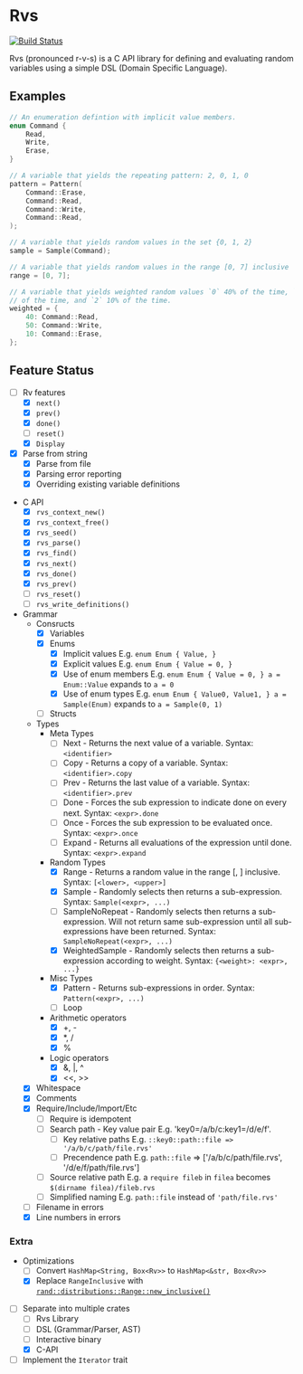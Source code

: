 # Rvs

[![Build Status](https://travis-ci.org/rfdonnelly/rvs.svg?branch=master)](https://travis-ci.org/rfdonnelly/rvs)

Rvs (pronounced r-v-s) is a C API library for defining and evaluating random
variables using a simple DSL (Domain Specific Language).

## Examples

```C
// An enumeration defintion with implicit value members.
enum Command {
    Read,
    Write,
    Erase,
}

// A variable that yields the repeating pattern: 2, 0, 1, 0
pattern = Pattern(
    Command::Erase,
    Command::Read,
    Command::Write,
    Command::Read,
);

// A variable that yields random values in the set {0, 1, 2}
sample = Sample(Command);

// A variable that yields random values in the range [0, 7] inclusive
range = [0, 7];

// A variable that yields weighted random values `0` 40% of the time, `1` 50%
// of the time, and `2` 10% of the time.
weighted = {
    40: Command::Read,
    50: Command::Write,
    10: Command::Erase,
};
```

## Feature Status

* [ ] Rv features
  * [x] `next()`
  * [x] `prev()`
  * [x] `done()`
  * [ ] `reset()`
  * [x] `Display`

* [x] Parse from string
  * [x] Parse from file
  * [x] Parsing error reporting
  * [x] Overriding existing variable definitions

* C API
  * [x] `rvs_context_new()`
  * [x] `rvs_context_free()`
  * [x] `rvs_seed()`
  * [x] `rvs_parse()`
  * [x] `rvs_find()`
  * [x] `rvs_next()`
  * [x] `rvs_done()`
  * [x] `rvs_prev()`
  * [ ] `rvs_reset()`
  * [ ] `rvs_write_definitions()`

* Grammar
  * Consructs
    * [x] Variables
    * [x] Enums
      * [x] Implicit values E.g. `enum Enum { Value, }`
      * [x] Explicit values E.g. `enum Enum { Value = 0, }`
      * [x] Use of enum members E.g. `enum Enum { Value = 0, } a =
        Enum::Value` expands to `a = 0`
      * [x] Use of enum types E.g. `enum Enum { Value0, Value1, } a =
        Sample(Enum)` expands to `a = Sample(0, 1)`
    * [ ] Structs
  * Types
    * Meta Types
      * [ ] Next - Returns the next value of a variable. Syntax: `<identifier>`
      * [ ] Copy - Returns a copy of a variable. Syntax: `<identifier>.copy`
      * [ ] Prev - Returns the last value of a variable. Syntax:
            `<identifier>.prev`
      * [ ] Done - Forces the sub expression to indicate done on every next.
            Syntax: `<expr>.done`
      * [ ] Once - Forces the sub expression to be evaluated once. Syntax:
            `<expr>.once`
      * [ ] Expand - Returns all evaluations of the expression until done.
            Syntax: `<expr>.expand`
    * Random Types
      * [x] Range - Returns a random value in the range [<lower>, <upper>]
            inclusive.  Syntax: `[<lower>, <upper>]`
      * [x] Sample - Randomly selects then returns a sub-expression.  Syntax:
            `Sample(<expr>, ...)`
      * [ ] SampleNoRepeat - Randomly selects then returns a sub-expression.
            Will not return same sub-expression until all sub-expressions have
            been returned.  Syntax: `SampleNoRepeat(<expr>, ...)`
      * [x] WeightedSample - Randomly selects then returns a sub-expression
            according to weight.  Syntax: `{<weight>: <expr>, ...}`
    * Misc Types
      * [x] Pattern - Returns sub-expressions in order.  Syntax:
            `Pattern(<expr>, ...)`
      * [ ] Loop
    * Arithmetic operators
      * [x] +, -
      * [x] *, /
      * [x] %
    * Logic operators
      * [x] &, |, ^
      * [x] <<, >>
  * [x] Whitespace
  * [x] Comments
  * [x] Require/Include/Import/Etc
    * [ ] Require is idempotent
    * [ ] Search path - Key value pair E.g. 'key0=/a/b/c:key1=/d/e/f'.
      * [ ] Key relative paths E.g. `::key0::path::file => '/a/b/c/path/file.rvs'`
      * [ ] Precendence path E.g. `path::file` => ['/a/b/c/path/file.rvs', '/d/e/f/path/file.rvs']
    * [ ] Source relative path E.g. a `require fileb` in `filea` becomes `$(dirname filea)/fileb.rvs`
    * [ ] Simplified naming E.g. `path::file` instead of `'path/file.rvs'`
  * [ ] Filename in errors
  * [x] Line numbers in errors

### Extra

* Optimizations
  * [ ] Convert `HashMap<String, Box<Rv>>` to `HashMap<&str, Box<Rv>>`
  * [x] Replace `RangeInclusive` with
    [`rand::distributions::Range::new_inclusive()`](https://github.com/rust-lang-nursery/rand/issues/188)
* [ ] Separate into multiple crates
  * [ ] Rvs Library
  * [ ] DSL (Grammar/Parser, AST)
  * [ ] Interactive binary
  * [x] C-API
* [ ] Implement the `Iterator` trait
